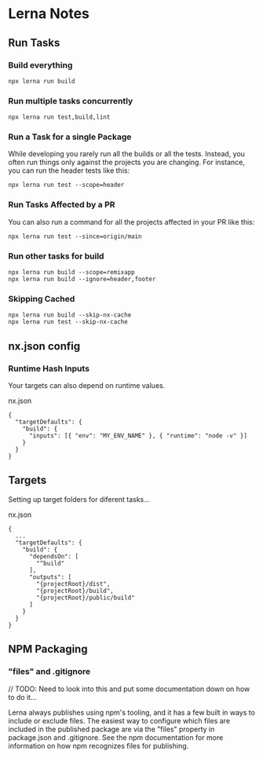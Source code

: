 # Lerna Notes

## Run Tasks

### Build everything
```
npx lerna run build
```

### Run multiple tasks concurrently
```
npx lerna run test,build,lint
```

### Run a Task for a single Package
While developing you rarely run all the builds or all the tests. Instead, you often run things only against the projects you are changing. For instance, you can run the header tests like this:
```
npx lerna run test --scope=header
```

### Run Tasks Affected by a PR
You can also run a command for all the projects affected in your PR like this:
```
npx lerna run test --since=origin/main
```

### Run other tasks for build
```
npx lerna run build --scope=remixapp
npx lerna run build --ignore=header,footer
```

### Skipping Cached
```
npx lerna run build --skip-nx-cache
npx lerna run test --skip-nx-cache
```

## nx.json config
### Runtime Hash Inputs
Your targets can also depend on runtime values.

nx.json
```
{
  "targetDefaults": {
    "build": {
      "inputs": [{ "env": "MY_ENV_NAME" }, { "runtime": "node -v" }]
    }
  }
}
```

## Targets
Setting up target folders for diferent tasks...

nx.json
```
{
  ...
  "targetDefaults": {
    "build": {
      "dependsOn": [
        "^build"
      ],
      "outputs": [
        "{projectRoot}/dist",
        "{projectRoot}/build",
        "{projectRoot}/public/build"
      ]
    }
  }
}
```

## NPM Packaging
### "files" and .gitignore
// TODO: Need to look into this and put some documentation down on how to do it...

Lerna always publishes using npm's tooling, and it has a few built in ways to include or exclude files. The easiest way to configure which files are included in the published package are via the "files" property in package.json and .gitignore. See the npm documentation for more information on how npm recognizes files for publishing.
